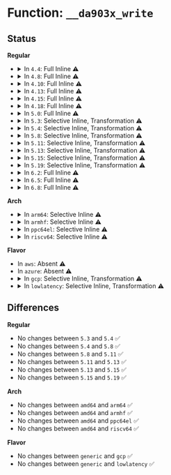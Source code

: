 # Function: <code>__da903x_write</code>

## Status
<b>Regular</b>
<ul>
<li>
<details>
<summary>In <code>4.4</code>: Full Inline ⚠️</summary>

**Collision:** Unique Static

**Inline:** Full

**Transformation:** False

**Instances:**

```
In drivers/mfd/da903x.c (ffffffff8158c89e)
Location: drivers/mfd/da903x.c:102
Inline: True
Inline callers:
  - drivers/mfd/da903x.c:da903x_write
  - drivers/mfd/da903x.c:da9030_init_chip
  - drivers/mfd/da903x.c:da903x_set_bits
  - drivers/mfd/da903x.c:da903x_update
  - drivers/mfd/da903x.c:da903x_clr_bits
  - drivers/mfd/da903x.c:da9034_init_chip
  - drivers/mfd/da903x.c:da9034_init_chip
  - drivers/mfd/da903x.c:da9034_init_chip
  - drivers/mfd/da903x.c:da9034_init_chip
  - drivers/mfd/da903x.c:da9034_init_chip
  - drivers/mfd/da903x.c:da9034_init_chip
  - drivers/mfd/da903x.c:da9034_init_chip
  - drivers/mfd/da903x.c:da9034_init_chip
  - drivers/mfd/da903x.c:da9034_init_chip
```
</details>
</li>
<li>
<details>
<summary>In <code>4.8</code>: Full Inline ⚠️</summary>

**Collision:** Unique Static

**Inline:** Full

**Transformation:** False

**Instances:**

```
In drivers/mfd/da903x.c (ffffffff815e1e40)
Location: drivers/mfd/da903x.c:102
Inline: True
Inline callers:
  - drivers/mfd/da903x.c:da9034_init_chip
  - drivers/mfd/da903x.c:da9034_init_chip
  - drivers/mfd/da903x.c:da9034_init_chip
  - drivers/mfd/da903x.c:da9034_init_chip
  - drivers/mfd/da903x.c:da9034_init_chip
  - drivers/mfd/da903x.c:da9034_init_chip
  - drivers/mfd/da903x.c:da9034_init_chip
  - drivers/mfd/da903x.c:da9034_init_chip
  - drivers/mfd/da903x.c:da9034_init_chip
  - drivers/mfd/da903x.c:da9030_init_chip
  - drivers/mfd/da903x.c:da903x_update
  - drivers/mfd/da903x.c:da903x_clr_bits
  - drivers/mfd/da903x.c:da903x_set_bits
  - drivers/mfd/da903x.c:da903x_write
```
</details>
</li>
<li>
<details>
<summary>In <code>4.10</code>: Full Inline ⚠️</summary>

**Collision:** Unique Static

**Inline:** Full

**Transformation:** False

**Instances:**

```
In drivers/mfd/da903x.c (ffffffff8160eae0)
Location: drivers/mfd/da903x.c:102
Inline: True
Inline callers:
  - drivers/mfd/da903x.c:da9034_init_chip
  - drivers/mfd/da903x.c:da9034_init_chip
  - drivers/mfd/da903x.c:da9034_init_chip
  - drivers/mfd/da903x.c:da9034_init_chip
  - drivers/mfd/da903x.c:da9034_init_chip
  - drivers/mfd/da903x.c:da9034_init_chip
  - drivers/mfd/da903x.c:da9034_init_chip
  - drivers/mfd/da903x.c:da9034_init_chip
  - drivers/mfd/da903x.c:da9034_init_chip
  - drivers/mfd/da903x.c:da9030_init_chip
  - drivers/mfd/da903x.c:da903x_update
  - drivers/mfd/da903x.c:da903x_clr_bits
  - drivers/mfd/da903x.c:da903x_set_bits
  - drivers/mfd/da903x.c:da903x_write
```
</details>
</li>
<li>
<details>
<summary>In <code>4.13</code>: Full Inline ⚠️</summary>

**Collision:** Unique Static

**Inline:** Full

**Transformation:** False

**Instances:**

```
In drivers/mfd/da903x.c (ffffffff81622bd0)
Location: drivers/mfd/da903x.c:102
Inline: True
Inline callers:
  - drivers/mfd/da903x.c:da9034_init_chip
  - drivers/mfd/da903x.c:da9034_init_chip
  - drivers/mfd/da903x.c:da9034_init_chip
  - drivers/mfd/da903x.c:da9034_init_chip
  - drivers/mfd/da903x.c:da9034_init_chip
  - drivers/mfd/da903x.c:da9034_init_chip
  - drivers/mfd/da903x.c:da9034_init_chip
  - drivers/mfd/da903x.c:da9034_init_chip
  - drivers/mfd/da903x.c:da9034_init_chip
  - drivers/mfd/da903x.c:da9030_init_chip
  - drivers/mfd/da903x.c:da903x_update
  - drivers/mfd/da903x.c:da903x_clr_bits
  - drivers/mfd/da903x.c:da903x_set_bits
  - drivers/mfd/da903x.c:da903x_write
```
</details>
</li>
<li>
<details>
<summary>In <code>4.15</code>: Full Inline ⚠️</summary>

**Collision:** Unique Static

**Inline:** Full

**Transformation:** False

**Instances:**

```
In drivers/mfd/da903x.c (ffffffff8168b430)
Location: drivers/mfd/da903x.c:102
Inline: True
Inline callers:
  - drivers/mfd/da903x.c:da9034_init_chip
  - drivers/mfd/da903x.c:da9034_init_chip
  - drivers/mfd/da903x.c:da9034_init_chip
  - drivers/mfd/da903x.c:da9034_init_chip
  - drivers/mfd/da903x.c:da9034_init_chip
  - drivers/mfd/da903x.c:da9034_init_chip
  - drivers/mfd/da903x.c:da9034_init_chip
  - drivers/mfd/da903x.c:da9034_init_chip
  - drivers/mfd/da903x.c:da9034_init_chip
  - drivers/mfd/da903x.c:da9030_init_chip
  - drivers/mfd/da903x.c:da903x_update
  - drivers/mfd/da903x.c:da903x_clr_bits
  - drivers/mfd/da903x.c:da903x_set_bits
  - drivers/mfd/da903x.c:da903x_write
```
</details>
</li>
<li>
<details>
<summary>In <code>4.18</code>: Full Inline ⚠️</summary>

**Collision:** Unique Static

**Inline:** Full

**Transformation:** False

**Instances:**

```
In drivers/mfd/da903x.c (ffffffff816c74e0)
Location: drivers/mfd/da903x.c:102
Inline: True
Inline callers:
  - drivers/mfd/da903x.c:da9034_init_chip
  - drivers/mfd/da903x.c:da9034_init_chip
  - drivers/mfd/da903x.c:da9034_init_chip
  - drivers/mfd/da903x.c:da9034_init_chip
  - drivers/mfd/da903x.c:da9034_init_chip
  - drivers/mfd/da903x.c:da9034_init_chip
  - drivers/mfd/da903x.c:da9034_init_chip
  - drivers/mfd/da903x.c:da9034_init_chip
  - drivers/mfd/da903x.c:da9034_init_chip
  - drivers/mfd/da903x.c:da9030_init_chip
  - drivers/mfd/da903x.c:da903x_update
  - drivers/mfd/da903x.c:da903x_clr_bits
  - drivers/mfd/da903x.c:da903x_set_bits
  - drivers/mfd/da903x.c:da903x_write
```
</details>
</li>
<li>
<details>
<summary>In <code>5.0</code>: Full Inline ⚠️</summary>

**Collision:** Unique Static

**Inline:** Full

**Transformation:** False

**Instances:**

```
In drivers/mfd/da903x.c (ffffffff816e88e0)
Location: drivers/mfd/da903x.c:102
Inline: True
Inline callers:
  - drivers/mfd/da903x.c:da9034_init_chip
  - drivers/mfd/da903x.c:da9034_init_chip
  - drivers/mfd/da903x.c:da9034_init_chip
  - drivers/mfd/da903x.c:da9034_init_chip
  - drivers/mfd/da903x.c:da9034_init_chip
  - drivers/mfd/da903x.c:da9034_init_chip
  - drivers/mfd/da903x.c:da9034_init_chip
  - drivers/mfd/da903x.c:da9034_init_chip
  - drivers/mfd/da903x.c:da9034_init_chip
  - drivers/mfd/da903x.c:da9030_init_chip
  - drivers/mfd/da903x.c:da903x_update
  - drivers/mfd/da903x.c:da903x_clr_bits
  - drivers/mfd/da903x.c:da903x_set_bits
  - drivers/mfd/da903x.c:da903x_write
```
</details>
</li>
<li>
<details>
<summary>In <code>5.3</code>: Selective Inline, Transformation ⚠️</summary>

```c
int __da903x_write(struct i2c_client *client, int reg, uint8_t val);
```

**Collision:** Unique Static

**Inline:** Selective

**Transformation:** True

**Instances:**

```
In drivers/mfd/da903x.c (ffffffff81721e50)
Location: drivers/mfd/da903x.c:99
Inline: True
Inline callers:
  - drivers/mfd/da903x.c:da9034_init_chip
  - drivers/mfd/da903x.c:da9030_init_chip
  - drivers/mfd/da903x.c:da903x_update
  - drivers/mfd/da903x.c:da903x_clr_bits
  - drivers/mfd/da903x.c:da903x_set_bits
  - drivers/mfd/da903x.c:da903x_write
Direct callers:
  - drivers/mfd/da903x.c:da9034_init_chip
  - drivers/mfd/da903x.c:da9034_init_chip
  - drivers/mfd/da903x.c:da9034_init_chip
  - drivers/mfd/da903x.c:da9034_init_chip
  - drivers/mfd/da903x.c:da9034_init_chip
  - drivers/mfd/da903x.c:da9034_init_chip
  - drivers/mfd/da903x.c:da9034_init_chip
  - drivers/mfd/da903x.c:da9034_init_chip
```
**Symbols:**

```
ffffffff81721470-ffffffff817214a8: __da903x_write (STB_LOCAL)
ffffffff81721fb2-ffffffff81721fd3: __da903x_write.cold (STB_LOCAL)
```
</details>
</li>
<li>
<details>
<summary>In <code>5.4</code>: Selective Inline, Transformation ⚠️</summary>

```c
int __da903x_write(struct i2c_client *client, int reg, uint8_t val);
```

**Collision:** Unique Static

**Inline:** Selective

**Transformation:** True

**Instances:**

```
In drivers/mfd/da903x.c (ffffffff817460f0)
Location: drivers/mfd/da903x.c:99
Inline: True
Inline callers:
  - drivers/mfd/da903x.c:da9034_init_chip
  - drivers/mfd/da903x.c:da9030_init_chip
  - drivers/mfd/da903x.c:da903x_update
  - drivers/mfd/da903x.c:da903x_clr_bits
  - drivers/mfd/da903x.c:da903x_set_bits
  - drivers/mfd/da903x.c:da903x_write
Direct callers:
  - drivers/mfd/da903x.c:da9034_init_chip
  - drivers/mfd/da903x.c:da9034_init_chip
  - drivers/mfd/da903x.c:da9034_init_chip
  - drivers/mfd/da903x.c:da9034_init_chip
  - drivers/mfd/da903x.c:da9034_init_chip
  - drivers/mfd/da903x.c:da9034_init_chip
  - drivers/mfd/da903x.c:da9034_init_chip
  - drivers/mfd/da903x.c:da9034_init_chip
```
**Symbols:**

```
ffffffff81745710-ffffffff81745748: __da903x_write (STB_LOCAL)
ffffffff81746252-ffffffff81746273: __da903x_write.cold (STB_LOCAL)
```
</details>
</li>
<li>
<details>
<summary>In <code>5.8</code>: Selective Inline, Transformation ⚠️</summary>

```c
int __da903x_write(struct i2c_client *client, int reg, uint8_t val);
```

**Collision:** Unique Static

**Inline:** Selective

**Transformation:** True

**Instances:**

```
In drivers/mfd/da903x.c (ffffffff81803c80)
Location: drivers/mfd/da903x.c:99
Inline: True
Inline callers:
  - drivers/mfd/da903x.c:da9034_init_chip
  - drivers/mfd/da903x.c:da9030_init_chip
  - drivers/mfd/da903x.c:da903x_update
  - drivers/mfd/da903x.c:da903x_clr_bits
  - drivers/mfd/da903x.c:da903x_set_bits
  - drivers/mfd/da903x.c:da903x_write
Direct callers:
  - drivers/mfd/da903x.c:da9034_init_chip
  - drivers/mfd/da903x.c:da9034_init_chip
  - drivers/mfd/da903x.c:da9034_init_chip
  - drivers/mfd/da903x.c:da9034_init_chip
  - drivers/mfd/da903x.c:da9034_init_chip
  - drivers/mfd/da903x.c:da9034_init_chip
  - drivers/mfd/da903x.c:da9034_init_chip
  - drivers/mfd/da903x.c:da9034_init_chip
```
**Symbols:**

```
ffffffff818033f0-ffffffff81803428: __da903x_write (STB_LOCAL)
ffffffff81803f32-ffffffff81803f53: __da903x_write.cold (STB_LOCAL)
```
</details>
</li>
<li>
<details>
<summary>In <code>5.11</code>: Selective Inline, Transformation ⚠️</summary>

```c
int __da903x_write(struct i2c_client *client, int reg, uint8_t val);
```

**Collision:** Unique Static

**Inline:** Selective

**Transformation:** True

**Instances:**

```
In drivers/mfd/da903x.c (ffffffff818149d0)
Location: drivers/mfd/da903x.c:99
Inline: True
Inline callers:
  - drivers/mfd/da903x.c:da9034_init_chip
  - drivers/mfd/da903x.c:da9030_init_chip
  - drivers/mfd/da903x.c:da903x_update
  - drivers/mfd/da903x.c:da903x_clr_bits
  - drivers/mfd/da903x.c:da903x_set_bits
  - drivers/mfd/da903x.c:da903x_write
Direct callers:
  - drivers/mfd/da903x.c:da9034_init_chip
  - drivers/mfd/da903x.c:da9034_init_chip
  - drivers/mfd/da903x.c:da9034_init_chip
  - drivers/mfd/da903x.c:da9034_init_chip
  - drivers/mfd/da903x.c:da9034_init_chip
  - drivers/mfd/da903x.c:da9034_init_chip
  - drivers/mfd/da903x.c:da9034_init_chip
  - drivers/mfd/da903x.c:da9034_init_chip
```
**Symbols:**

```
ffffffff81814140-ffffffff81814178: __da903x_write (STB_LOCAL)
ffffffff81c1370a-ffffffff81c1372b: __da903x_write.cold (STB_LOCAL)
```
</details>
</li>
<li>
<details>
<summary>In <code>5.13</code>: Selective Inline, Transformation ⚠️</summary>

```c
int __da903x_write(struct i2c_client *client, int reg, uint8_t val);
```

**Collision:** Unique Static

**Inline:** Selective

**Transformation:** True

**Instances:**

```
In drivers/mfd/da903x.c (ffffffff817f9150)
Location: drivers/mfd/da903x.c:99
Inline: True
Inline callers:
  - drivers/mfd/da903x.c:da9034_init_chip
  - drivers/mfd/da903x.c:da9030_init_chip
  - drivers/mfd/da903x.c:da903x_update
  - drivers/mfd/da903x.c:da903x_clr_bits
  - drivers/mfd/da903x.c:da903x_set_bits
  - drivers/mfd/da903x.c:da903x_write
Direct callers:
  - drivers/mfd/da903x.c:da9034_init_chip
  - drivers/mfd/da903x.c:da9034_init_chip
  - drivers/mfd/da903x.c:da9034_init_chip
  - drivers/mfd/da903x.c:da9034_init_chip
  - drivers/mfd/da903x.c:da9034_init_chip
  - drivers/mfd/da903x.c:da9034_init_chip
  - drivers/mfd/da903x.c:da9034_init_chip
  - drivers/mfd/da903x.c:da9034_init_chip
```
**Symbols:**

```
ffffffff817f8820-ffffffff817f8858: __da903x_write (STB_LOCAL)
ffffffff81c05886-ffffffff81c058a7: __da903x_write.cold (STB_LOCAL)
```
</details>
</li>
<li>
<details>
<summary>In <code>5.15</code>: Selective Inline, Transformation ⚠️</summary>

```c
int __da903x_write(struct i2c_client *client, int reg, uint8_t val);
```

**Collision:** Unique Static

**Inline:** Selective

**Transformation:** True

**Instances:**

```
In drivers/mfd/da903x.c (ffffffff818825c0)
Location: drivers/mfd/da903x.c:99
Inline: True
Inline callers:
  - drivers/mfd/da903x.c:da9034_init_chip
  - drivers/mfd/da903x.c:da9030_init_chip
  - drivers/mfd/da903x.c:da903x_update
  - drivers/mfd/da903x.c:da903x_clr_bits
  - drivers/mfd/da903x.c:da903x_set_bits
  - drivers/mfd/da903x.c:da903x_write
Direct callers:
  - drivers/mfd/da903x.c:da9034_init_chip
  - drivers/mfd/da903x.c:da9034_init_chip
  - drivers/mfd/da903x.c:da9034_init_chip
  - drivers/mfd/da903x.c:da9034_init_chip
  - drivers/mfd/da903x.c:da9034_init_chip
  - drivers/mfd/da903x.c:da9034_init_chip
  - drivers/mfd/da903x.c:da9034_init_chip
  - drivers/mfd/da903x.c:da9034_init_chip
```
**Symbols:**

```
ffffffff81881c70-ffffffff81881ca8: __da903x_write (STB_LOCAL)
ffffffff81d08d48-ffffffff81d08d69: __da903x_write.cold (STB_LOCAL)
```
</details>
</li>
<li>
<details>
<summary>In <code>5.19</code>: Selective Inline, Transformation ⚠️</summary>

```c
int __da903x_write(struct i2c_client *client, int reg, uint8_t val);
```

**Collision:** Unique Static

**Inline:** Selective

**Transformation:** True

**Instances:**

```
In drivers/mfd/da903x.c (ffffffff819cae30)
Location: drivers/mfd/da903x.c:99
Inline: True
Inline callers:
  - drivers/mfd/da903x.c:da9034_init_chip
  - drivers/mfd/da903x.c:da9030_init_chip
  - drivers/mfd/da903x.c:da903x_update
  - drivers/mfd/da903x.c:da903x_clr_bits
  - drivers/mfd/da903x.c:da903x_set_bits
  - drivers/mfd/da903x.c:da903x_write
Direct callers:
  - drivers/mfd/da903x.c:da9034_init_chip
  - drivers/mfd/da903x.c:da9034_init_chip
  - drivers/mfd/da903x.c:da9034_init_chip
  - drivers/mfd/da903x.c:da9034_init_chip
  - drivers/mfd/da903x.c:da9034_init_chip
  - drivers/mfd/da903x.c:da9034_init_chip
  - drivers/mfd/da903x.c:da9034_init_chip
  - drivers/mfd/da903x.c:da9034_init_chip
```
**Symbols:**

```
ffffffff819ca4c0-ffffffff819ca504: __da903x_write (STB_LOCAL)
ffffffff81ed1171-ffffffff81ed1192: __da903x_write.cold (STB_LOCAL)
```
</details>
</li>
<li>
<details>
<summary>In <code>6.2</code>: Full Inline ⚠️</summary>

**Collision:** Unique Static

**Inline:** Full

**Transformation:** False

**Instances:**

```
In drivers/mfd/da903x.c (ffffffff81b428a2)
Location: drivers/mfd/da903x.c:99
Inline: True
Inline callers:
  - drivers/mfd/da903x.c:da9034_init_chip
  - drivers/mfd/da903x.c:da9034_init_chip
  - drivers/mfd/da903x.c:da9034_init_chip
  - drivers/mfd/da903x.c:da9034_init_chip
  - drivers/mfd/da903x.c:da9034_init_chip
  - drivers/mfd/da903x.c:da9034_init_chip
  - drivers/mfd/da903x.c:da9034_init_chip
  - drivers/mfd/da903x.c:da9034_init_chip
  - drivers/mfd/da903x.c:da9034_init_chip
  - drivers/mfd/da903x.c:da9030_init_chip
  - drivers/mfd/da903x.c:da903x_update
  - drivers/mfd/da903x.c:da903x_clr_bits
  - drivers/mfd/da903x.c:da903x_set_bits
  - drivers/mfd/da903x.c:da903x_write
```
</details>
</li>
<li>
<details>
<summary>In <code>6.5</code>: Full Inline ⚠️</summary>

**Collision:** Unique Static

**Inline:** Full

**Transformation:** False

**Instances:**

```
In drivers/mfd/da903x.c (ffffffff81b95c12)
Location: drivers/mfd/da903x.c:99
Inline: True
Inline callers:
  - drivers/mfd/da903x.c:da9034_init_chip
  - drivers/mfd/da903x.c:da9034_init_chip
  - drivers/mfd/da903x.c:da9034_init_chip
  - drivers/mfd/da903x.c:da9034_init_chip
  - drivers/mfd/da903x.c:da9034_init_chip
  - drivers/mfd/da903x.c:da9034_init_chip
  - drivers/mfd/da903x.c:da9034_init_chip
  - drivers/mfd/da903x.c:da9034_init_chip
  - drivers/mfd/da903x.c:da9034_init_chip
  - drivers/mfd/da903x.c:da9030_init_chip
  - drivers/mfd/da903x.c:da903x_update
  - drivers/mfd/da903x.c:da903x_clr_bits
  - drivers/mfd/da903x.c:da903x_set_bits
  - drivers/mfd/da903x.c:da903x_write
```
</details>
</li>
<li>
<details>
<summary>In <code>6.8</code>: Full Inline ⚠️</summary>

**Collision:** Unique Static

**Inline:** Full

**Transformation:** False

**Instances:**

```
In drivers/mfd/da903x.c (ffffffff81be9be2)
Location: drivers/mfd/da903x.c:99
Inline: True
Inline callers:
  - drivers/mfd/da903x.c:da9034_init_chip
  - drivers/mfd/da903x.c:da9034_init_chip
  - drivers/mfd/da903x.c:da9034_init_chip
  - drivers/mfd/da903x.c:da9034_init_chip
  - drivers/mfd/da903x.c:da9034_init_chip
  - drivers/mfd/da903x.c:da9034_init_chip
  - drivers/mfd/da903x.c:da9034_init_chip
  - drivers/mfd/da903x.c:da9034_init_chip
  - drivers/mfd/da903x.c:da9034_init_chip
  - drivers/mfd/da903x.c:da9030_init_chip
  - drivers/mfd/da903x.c:da903x_update
  - drivers/mfd/da903x.c:da903x_clr_bits
  - drivers/mfd/da903x.c:da903x_set_bits
  - drivers/mfd/da903x.c:da903x_write
```
</details>
</li>
</ul>
<b>Arch</b>
<ul>
<li>
<details>
<summary>In <code>arm64</code>: Selective Inline ⚠️</summary>

```c
int __da903x_write(struct i2c_client *client, int reg, uint8_t val);
```

**Collision:** Unique Static

**Inline:** Selective

**Transformation:** False

**Instances:**

```
In drivers/mfd/da903x.c (ffff800010942c30)
Location: drivers/mfd/da903x.c:99
Inline: True
Inline callers:
  - drivers/mfd/da903x.c:da9034_init_chip
  - drivers/mfd/da903x.c:da9030_init_chip
  - drivers/mfd/da903x.c:da903x_update
  - drivers/mfd/da903x.c:da903x_clr_bits
  - drivers/mfd/da903x.c:da903x_set_bits
  - drivers/mfd/da903x.c:da903x_write
Direct callers:
  - drivers/mfd/da903x.c:da9034_init_chip
  - drivers/mfd/da903x.c:da9034_init_chip
  - drivers/mfd/da903x.c:da9034_init_chip
  - drivers/mfd/da903x.c:da9034_init_chip
  - drivers/mfd/da903x.c:da9034_init_chip
  - drivers/mfd/da903x.c:da9034_init_chip
  - drivers/mfd/da903x.c:da9034_init_chip
  - drivers/mfd/da903x.c:da9034_init_chip
```
**Symbols:**

```
ffff800010941e88-ffff800010941ee8: __da903x_write (STB_LOCAL)
```
</details>
</li>
<li>
<details>
<summary>In <code>armhf</code>: Selective Inline ⚠️</summary>

```c
int __da903x_write(struct i2c_client *client, int reg, uint8_t val);
```

**Collision:** Unique Static

**Inline:** Selective

**Transformation:** False

**Instances:**

```
In drivers/mfd/da903x.c (c0a2bb74)
Location: drivers/mfd/da903x.c:99
Inline: True
Inline callers:
  - drivers/mfd/da903x.c:da9034_init_chip
  - drivers/mfd/da903x.c:da9030_init_chip
  - drivers/mfd/da903x.c:da903x_update
  - drivers/mfd/da903x.c:da903x_clr_bits
  - drivers/mfd/da903x.c:da903x_set_bits
  - drivers/mfd/da903x.c:da903x_write
Direct callers:
  - drivers/mfd/da903x.c:da9034_init_chip
  - drivers/mfd/da903x.c:da9034_init_chip
  - drivers/mfd/da903x.c:da9034_init_chip
  - drivers/mfd/da903x.c:da9034_init_chip
  - drivers/mfd/da903x.c:da9034_init_chip
  - drivers/mfd/da903x.c:da9034_init_chip
  - drivers/mfd/da903x.c:da9034_init_chip
  - drivers/mfd/da903x.c:da9034_init_chip
```
**Symbols:**

```
c0a2aeb4-c0a2af04: __da903x_write (STB_LOCAL)
```
</details>
</li>
<li>
<details>
<summary>In <code>ppc64el</code>: Selective Inline ⚠️</summary>

```c
int __da903x_write(struct i2c_client *client, int reg, uint8_t val);
```

**Collision:** Unique Static

**Inline:** Selective

**Transformation:** False

**Instances:**

```
In drivers/mfd/da903x.c (c0000000009ebc40)
Location: drivers/mfd/da903x.c:99
Inline: True
Inline callers:
  - drivers/mfd/da903x.c:da9034_init_chip
  - drivers/mfd/da903x.c:da9030_init_chip
  - drivers/mfd/da903x.c:da903x_update
  - drivers/mfd/da903x.c:da903x_clr_bits
  - drivers/mfd/da903x.c:da903x_set_bits
  - drivers/mfd/da903x.c:da903x_write
Direct callers:
  - drivers/mfd/da903x.c:da9034_init_chip
  - drivers/mfd/da903x.c:da9034_init_chip
  - drivers/mfd/da903x.c:da9034_init_chip
  - drivers/mfd/da903x.c:da9034_init_chip
  - drivers/mfd/da903x.c:da9034_init_chip
  - drivers/mfd/da903x.c:da9034_init_chip
  - drivers/mfd/da903x.c:da9034_init_chip
  - drivers/mfd/da903x.c:da9034_init_chip
```
**Symbols:**

```
c0000000009eaa80-c0000000009eab10: __da903x_write (STB_LOCAL)
```
</details>
</li>
<li>
<details>
<summary>In <code>riscv64</code>: Selective Inline ⚠️</summary>

```c
int __da903x_write(struct i2c_client *client, int reg, uint8_t val);
```

**Collision:** Unique Static

**Inline:** Selective

**Transformation:** False

**Instances:**

```
In drivers/mfd/da903x.c (ffffffe0005b5b10)
Location: drivers/mfd/da903x.c:99
Inline: True
Inline callers:
  - drivers/mfd/da903x.c:da9034_init_chip
  - drivers/mfd/da903x.c:da9030_init_chip
  - drivers/mfd/da903x.c:da903x_update
  - drivers/mfd/da903x.c:da903x_clr_bits
  - drivers/mfd/da903x.c:da903x_set_bits
  - drivers/mfd/da903x.c:da903x_write
Direct callers:
  - drivers/mfd/da903x.c:da9034_init_chip
  - drivers/mfd/da903x.c:da9034_init_chip
  - drivers/mfd/da903x.c:da9034_init_chip
  - drivers/mfd/da903x.c:da9034_init_chip
  - drivers/mfd/da903x.c:da9034_init_chip
  - drivers/mfd/da903x.c:da9034_init_chip
  - drivers/mfd/da903x.c:da9034_init_chip
  - drivers/mfd/da903x.c:da9034_init_chip
```
**Symbols:**

```
ffffffe0005b501a-ffffffe0005b5070: __da903x_write (STB_LOCAL)
```
</details>
</li>
</ul>
<b>Flavor</b>
<ul>
<li>
In <code>aws</code>: Absent ⚠️
</li>
<li>
In <code>azure</code>: Absent ⚠️
</li>
<li>
<details>
<summary>In <code>gcp</code>: Selective Inline, Transformation ⚠️</summary>

```c
int __da903x_write(struct i2c_client *client, int reg, uint8_t val);
```

**Collision:** Unique Static

**Inline:** Selective

**Transformation:** True

**Instances:**

```
In drivers/mfd/da903x.c (ffffffff817395b0)
Location: drivers/mfd/da903x.c:99
Inline: True
Inline callers:
  - drivers/mfd/da903x.c:da9034_init_chip
  - drivers/mfd/da903x.c:da9030_init_chip
  - drivers/mfd/da903x.c:da903x_update
  - drivers/mfd/da903x.c:da903x_clr_bits
  - drivers/mfd/da903x.c:da903x_set_bits
  - drivers/mfd/da903x.c:da903x_write
Direct callers:
  - drivers/mfd/da903x.c:da9034_init_chip
  - drivers/mfd/da903x.c:da9034_init_chip
  - drivers/mfd/da903x.c:da9034_init_chip
  - drivers/mfd/da903x.c:da9034_init_chip
  - drivers/mfd/da903x.c:da9034_init_chip
  - drivers/mfd/da903x.c:da9034_init_chip
  - drivers/mfd/da903x.c:da9034_init_chip
  - drivers/mfd/da903x.c:da9034_init_chip
```
**Symbols:**

```
ffffffff81738bd0-ffffffff81738c08: __da903x_write (STB_LOCAL)
ffffffff81739712-ffffffff81739733: __da903x_write.cold (STB_LOCAL)
```
</details>
</li>
<li>
<details>
<summary>In <code>lowlatency</code>: Selective Inline, Transformation ⚠️</summary>

```c
int __da903x_write(struct i2c_client *client, int reg, uint8_t val);
```

**Collision:** Unique Static

**Inline:** Selective

**Transformation:** True

**Instances:**

```
In drivers/mfd/da903x.c (ffffffff817549f0)
Location: drivers/mfd/da903x.c:99
Inline: True
Inline callers:
  - drivers/mfd/da903x.c:da9034_init_chip
  - drivers/mfd/da903x.c:da9030_init_chip
  - drivers/mfd/da903x.c:da903x_update
  - drivers/mfd/da903x.c:da903x_clr_bits
  - drivers/mfd/da903x.c:da903x_set_bits
  - drivers/mfd/da903x.c:da903x_write
Direct callers:
  - drivers/mfd/da903x.c:da9034_init_chip
  - drivers/mfd/da903x.c:da9034_init_chip
  - drivers/mfd/da903x.c:da9034_init_chip
  - drivers/mfd/da903x.c:da9034_init_chip
  - drivers/mfd/da903x.c:da9034_init_chip
  - drivers/mfd/da903x.c:da9034_init_chip
  - drivers/mfd/da903x.c:da9034_init_chip
  - drivers/mfd/da903x.c:da9034_init_chip
```
**Symbols:**

```
ffffffff81754010-ffffffff81754048: __da903x_write (STB_LOCAL)
ffffffff81754b52-ffffffff81754b73: __da903x_write.cold (STB_LOCAL)
```
</details>
</li>
</ul>

## Differences
<b>Regular</b>
<ul>
<li>
No changes between <code>5.3</code> and <code>5.4</code> ✅
</li>
<li>
No changes between <code>5.4</code> and <code>5.8</code> ✅
</li>
<li>
No changes between <code>5.8</code> and <code>5.11</code> ✅
</li>
<li>
No changes between <code>5.11</code> and <code>5.13</code> ✅
</li>
<li>
No changes between <code>5.13</code> and <code>5.15</code> ✅
</li>
<li>
No changes between <code>5.15</code> and <code>5.19</code> ✅
</li>
</ul>
<b>Arch</b>
<ul>
<li>
No changes between <code>amd64</code> and <code>arm64</code> ✅
</li>
<li>
No changes between <code>amd64</code> and <code>armhf</code> ✅
</li>
<li>
No changes between <code>amd64</code> and <code>ppc64el</code> ✅
</li>
<li>
No changes between <code>amd64</code> and <code>riscv64</code> ✅
</li>
</ul>
<b>Flavor</b>
<ul>
<li>
No changes between <code>generic</code> and <code>gcp</code> ✅
</li>
<li>
No changes between <code>generic</code> and <code>lowlatency</code> ✅
</li>
</ul>
